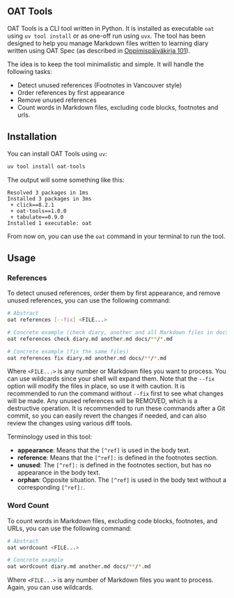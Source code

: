 ## OAT Tools

OAT Tools is a CLI tool written in Python. It is installed as executable `oat` using `uv tool install` or as one-off run using `uvx`. The tool has been designed to help you manage Markdown files written to learning diary written using OAT Spec (as described in [Oppimispäiväkirja 101](https://sourander.github.io/oat)).

The idea is to keep the tool minimalistic and simple. It will handle the following tasks:

* Detect unused references (Footnotes in Vancouver style)
* Order references by first appearance
* Remove unused references
* Count words in Markdown files, excluding code blocks, footnotes and urls.

## Installation

You can install OAT Tools using `uv`:

```bash
uv tool install oat-tools
```

The output will some something like this:

```
Resolved 3 packages in 1ms
Installed 3 packages in 3ms
 + click==8.2.1
 + oat-tools==1.0.0
 + tabulate==0.9.0
Installed 1 executable: oat
```

From now on, you can use the `oat` command in your terminal to run the tool.

## Usage

### References

To detect unused references, order them by first appearance, and remove unused references, you can use the following command:

```bash
# Abstract
oat references [--fix] <FILE...>

# Concrete example (check diary, another and all Markdown files in docs directory)
oat references check diary.md another.md docs/**/*.md

# Concrete example (fix the same files)
oat references fix diary.md another.md docs/**/*.md
```

Where `<FILE...>` is any number or Markdown files you want to process. You can use wildcards since your shell will expand them. Note that the `--fix` option will modify the files in place, so use it with caution. It is recommended to run the command without `--fix` first to see what changes will be made. Any unused references will be REMOVED, which is a destructive operation. It is recommended to run these commands after a Git commit, so you can easily revert the changes if needed, and can also review the changes using various diff tools.

Terminology used in this tool:

* **appearance**: Means that the `[^ref]` is used in the body text.
* **reference**: Means that the `[^ref]:` is defined in the footnotes section.
* **unused**: The `[^ref]:` is defined in the footnotes section, but has no appearance in the body text.
* **orphan**: Opposite situation. The `[^ref]` is used in the body text without a corresponding `[^ref]:`.

### Word Count

To count words in Markdown files, excluding code blocks, footnotes, and URLs, you can use the following command:

```bash
# Abstract
oat wordcount <FILE...>

# Concrete example
oat wordcount diary.md another.md docs/**/*.md
```

Where `<FILE...>` is any number of Markdown files you want to process. Again, you can use wildcards.

